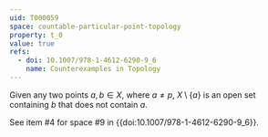 ```yaml
---
uid: T000059
space: countable-particular-point-topology
property: t_0
value: true
refs:
  - doi: 10.1007/978-1-4612-6290-9_6
    name: Counterexamples in Topology
---
```

Given any two points $a,b \in X$, where $a \ne p$, $X \setminus \{a\}$ is an open set containing $b$ that does not contain $a$.

See item #4 for space #9 in {{doi:10.1007/978-1-4612-6290-9_6}}.
